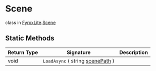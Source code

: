 # Scene
class in [FyroxLite](../../scripting_api.md).[Scene](../Scene.md)

## Static Methods
| Return Type | Signature | Description |
|---|---|---|
| void | `LoadAsync` ( string <ins>scenePath</ins> ) |  |
